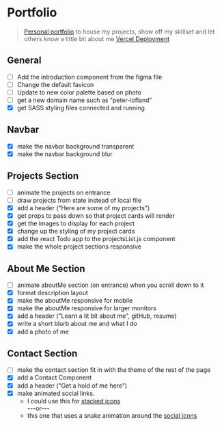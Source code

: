 # Portfolio

> [Personal portfolio](https://personal-portfolio-cyan.vercel.app/) to house my projects, show off my skillset and let others know a little bit about me
> [Vercel Deployment](https://vercel.com/plofland/personal-portfolio/FNbipnayPjjjJtN5rCfKmqX6SE6C)
## General

- [ ] Add the introduction component from the figma file
- [ ] Change the default favicon
- [ ] Update to new color palette based on photo
- [ ] get a new domain name such as "peter-lofland"
- [x] get SASS styling files connected and running

## Navbar
- [x] make the navbar background transparent
- [x] make the navbar background blur

## Projects Section

- [ ] animate the projects on entrance
- [ ] draw projects from state instead of local file
- [x] add a header ("Here are some of my projects")
- [x] get props to pass down so that project cards will render
- [x] get the images to display for each project
- [x] change up the styling of my project cards
- [x] add the react Todo app to the projectsList.js component
- [x] make the whole project sections responsive

## About Me Section

- [ ] animate aboutMe section (on entrance) when you scroll down to it
- [x] format description layout
- [x] make the aboutMe responsive for mobile
- [x] make the aboutMe responsive for larger monitors
- [x] add a header ("Learn a lit bit about me", gitHub, resume)
- [x] write a short blurb about me and what I do
- [x] add a photo of me

## Contact Section

- [ ] make the contact section fit in with the theme of the rest of the page
- [x] add a Contact Component
- [x] add a header ("Get a hold of me here")
- [x] make animated social links.
  - I could use this for [stacked icons](https://www.youtube.com/watch?v=AEb_NhCHo9E&list=PL2B-ghQCJHsq1oqe0AJ9QX4tuIl1OPSZx)
    <br/>
    ---or---
    <br/>
  - this one that uses a snake animation around the [social icons](https://youtu.be/KYOYVZcZYAI?list=PL2B-ghQCJHsq1oqe0AJ9QX4tuIl1OPSZx&t=143)
